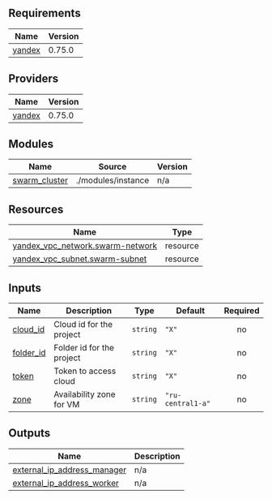 <!-- BEGIN_TF_DOCS -->
## Requirements

| Name | Version |
|------|---------|
| <a name="requirement_yandex"></a> [yandex](#requirement\_yandex) | 0.75.0 |

## Providers

| Name | Version |
|------|---------|
| <a name="provider_yandex"></a> [yandex](#provider\_yandex) | 0.75.0 |

## Modules

| Name | Source | Version |
|------|--------|---------|
| <a name="module_swarm_cluster"></a> [swarm\_cluster](#module\_swarm\_cluster) | ./modules/instance | n/a |

## Resources

| Name | Type |
|------|------|
| [yandex_vpc_network.swarm-network](https://registry.terraform.io/providers/yandex-cloud/yandex/0.75.0/docs/resources/vpc_network) | resource |
| [yandex_vpc_subnet.swarm-subnet](https://registry.terraform.io/providers/yandex-cloud/yandex/0.75.0/docs/resources/vpc_subnet) | resource |

## Inputs

| Name | Description | Type | Default | Required |
|------|-------------|------|---------|:--------:|
| <a name="input_cloud_id"></a> [cloud\_id](#input\_cloud\_id) | Cloud id for the project | `string` | `"X"` | no |
| <a name="input_folder_id"></a> [folder\_id](#input\_folder\_id) | Folder id for the project | `string` | `"X"` | no |
| <a name="input_token"></a> [token](#input\_token) | Token to access cloud | `string` | `"X"` | no |
| <a name="input_zone"></a> [zone](#input\_zone) | Availability zone for VM | `string` | `"ru-central1-a"` | no |

## Outputs

| Name | Description |
|------|-------------|
| <a name="output_external_ip_address_manager"></a> [external\_ip\_address\_manager](#output\_external\_ip\_address\_manager) | n/a |
| <a name="output_external_ip_address_worker"></a> [external\_ip\_address\_worker](#output\_external\_ip\_address\_worker) | n/a |
<!-- END_TF_DOCS -->